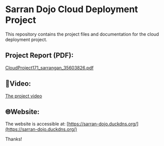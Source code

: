 # Sarran Dojo Cloud Deployment Project

This repository contains the project files and documentation for the cloud deployment project.

## Project Report (PDF):

[CloudProject171_sarrangan_35603826.pdf](./CloudProject171_sarrangan_35603826.pdf)

## 🎥Video:
[The project video](https://drive.google.com/file/d/1m9SwzuJXxsSBJHoogHwHYZjeVbZgHT4a/view?usp=drivesdk)

## 🌐Website:

The website is accessible at: [https://sarran-dojo.duckdns.org/](https://sarran-dojo.duckdns.org/)

Thanks!

